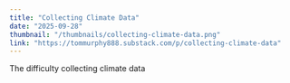 ```yaml
---
title: "Collecting Climate Data"
date: "2025-09-28"
thumbnail: "/thumbnails/collecting-climate-data.png"
link: "https://tommurphy888.substack.com/p/collecting-climate-data"
---
```

The difficulty collecting climate data